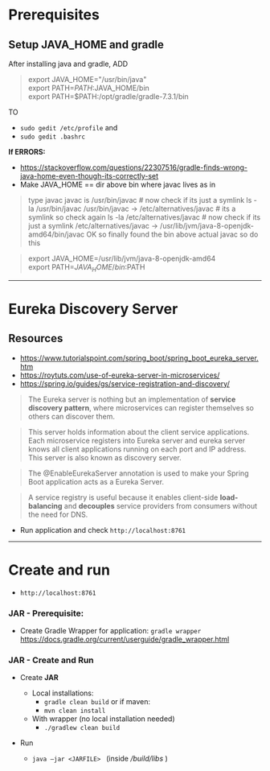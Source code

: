 # Prerequisites
## Setup JAVA_HOME and gradle
After installing java and gradle,
ADD

> export JAVA_HOME="/usr/bin/java"  
export PATH=$PATH:$JAVA_HOME/bin   
export PATH=$PATH:/opt/gradle/gradle-7.3.1/bin  

TO
- `sudo gedit /etc/profile` and
- `sudo gedit .bashrc`

**If ERRORS:**
- https://stackoverflow.com/questions/22307516/gradle-finds-wrong-java-home-even-though-its-correctly-set
- Make JAVA_HOME == dir above bin where javac lives as in

> type javac
> javac is /usr/bin/javac   # now check if its just a symlink
> ls -la /usr/bin/javac
> /usr/bin/javac -> /etc/alternatives/javac   # its a symlink so check again
> ls -la /etc/alternatives/javac  # now check if its just a symlink
> /etc/alternatives/javac -> /usr/lib/jvm/java-8-openjdk-amd64/bin/javac
> OK so finally found the bin above actual javac so do this

> export JAVA_HOME=/usr/lib/jvm/java-8-openjdk-amd64     
export PATH=$JAVA_HOME/bin:$PATH



------------------------------------------------------------
# Eureka Discovery Server

## Resources

- https://www.tutorialspoint.com/spring_boot/spring_boot_eureka_server.htm
- https://roytuts.com/use-of-eureka-server-in-microservices/
- https://spring.io/guides/gs/service-registration-and-discovery/

> The Eureka server is nothing but an implementation of **service discovery pattern**, where microservices can register themselves so others can discover them.

> This server holds information about the client service applications. Each microservice registers into Eureka server and eureka server knows all client applications running on each port and IP address. This server is also known as discovery server.

> The @EnableEurekaServer annotation is used to make your Spring Boot application acts as a Eureka Server.

> A service registry is useful because it enables client-side **load-balancing** and **decouples** service providers from consumers without the need for DNS.

- Run application and check `http://localhost:8761`



------------------------------------------------------------
# Create and run
- `http://localhost:8761`

### JAR - Prerequisite:
- Create Gradle Wrapper for application: `gradle wrapper`
  https://docs.gradle.org/current/userguide/gradle_wrapper.html
### JAR - Create and Run
- Create **JAR**
  - Local installations:
    - `gradle clean build` or if maven:
    - `mvn clean install`
  - With wrapper (no local installation needed)
    - `./gradlew clean build`

- Run
  - `java –jar <JARFILE> ` (inside */build/libs* )
